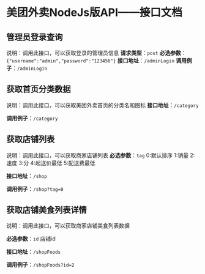 # 美团外卖NodeJs版API——接口文档

## 管理员登录查询
说明：调用此接口，可以获取登录的管理员信息
 **请求类型**：`post`
 **必选参数**：`{"username":"admin","password":"123456"}`
 **接口地址**：`/adminLogin`
 **调用例子**：`/adminLogin`


## 获取首页分类数据
说明：调用此接口，可以获取美团外卖首页的分类名和图标
 ****接口地址****：`/category`
 
 ****调用例子****：`/category`
 
## 获取店铺列表
说明：调用此接口，可以获取商家店铺列表
 **必选参数**：`tag` 0:默认排序  1:销量  2:速度  3:分  4:起送价最低  5:配送费最低

 **接口地址**：`/shop`
 
 **调用例子**：`/shop?tag=0`
 
## 获取店铺美食列表详情
说明：调用此接口，可以获取商家店铺美食列表数据

 **必选参数**：`id` 店铺id

 **接口地址**：`/shopFoods`
 
 **调用例子**：`/shopFoods?id=2`